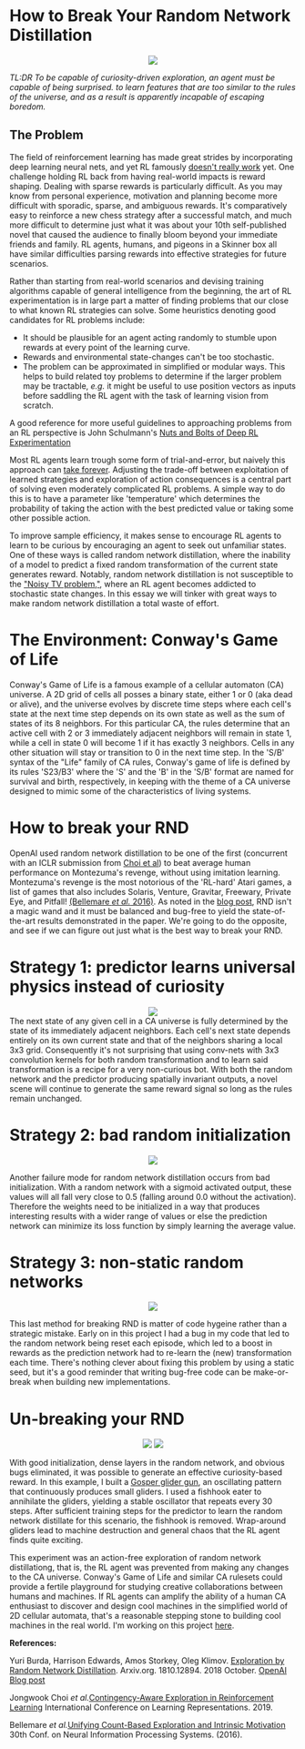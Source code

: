 # How to Break Your Random Network Distillation
<div align="center">
<img src="/blog/assets/small_weights_0_5_out_pred.png">
</div>

<em>TL:DR To be capable of curiosity-driven exploration, an agent must be capable of being surprised.  to learn features that are too similar to the rules of the universe, and as a result is apparently incapable of escaping boredom.</em>

## The Problem

The field of reinforcement learning has made great strides by incorporating deep learning neural nets, and yet RL famously <a href="https://www.alexirpan.com/2018/02/14/rl-hard.html">doesn't really work</a> yet. One challenge holding RL back from having real-world impacts is reward shaping. Dealing with sparse rewards is particularly difficult. As you may know from personal experience, motivation and planning become more difficult with sporadic, sparse, and ambiguous rewards. It's comparatively easy to reinforce a new chess strategy after a successful match, and much more difficult to determine just what it was about your 10th self-published novel that caused the audience to finally bloom beyond your immediate friends and family. RL agents, humans, and pigeons in a Skinner box all have similar difficulties parsing rewards into effective strategies for future scenarios.

Rather than starting from real-world scenarios and devising training algorithms capable of general intelligence from the beginning, the art of RL experimentation is in large part a matter of finding problems that our close to what known RL strategies can solve. Some heuristics denoting good candidates for RL problems include: 

* It should be plausible for an agent acting randomly to stumble upon rewards at every point of the learning curve.
* Rewards and environmental state-changes can't be too stochastic. 
* The problem can be approximated in simplified or modular ways. This helps to build related toy problems to determine if the larger problem may be tractable, <em>e.g.</em> it might be useful to use position vectors as inputs before saddling the RL agent with the task of learning vision from scratch. 

A good reference for more useful guidelines to approaching problems from an RL perspective is John Schulmann's <a href="https://www.youtube.com/watch?v=8EcdaCk9KaQ">Nuts and Bolts of Deep RL Experimentation</a>

Most RL agents learn trough some form of trial-and-error, but naively this approach can <a href="https://en.wikipedia.org/wiki/Levinthal%27s_paradox">take forever</a>. Adjusting the trade-off between exploitation of learned strategies and exploration of action consequences is a central part of solving even moderately complicated RL problems. A simple way to do this is to have a parameter like 'temperature' which determines the probability of taking the action with the best predicted value or taking some other possible action. 

To improve sample efficiency, it makes sense to encourage RL agents to learn to be curious by encouraging an agent to seek out unfamiliar states. One of these ways is called random network distillation, where the inability of a model to predict a fixed random transformation of the current state generates reward. Notably, random network distillation is not susceptible to the <a href=""> "Noisy TV problem,"</a>, where an RL agent becomes addicted to stochastic state changes. In this essay we will tinker with great ways to make random network distillation a total waste of effort. 

# The Environment: Conway's Game of Life

Conway's Game of Life is a famous example of a cellular automaton (CA) universe. A 2D grid of cells all posses a binary state, either 1 or 0 (aka dead or alive), and the universe evolves by discrete time steps where each cell's state at the next time step depends on its own state as well as the sum of states of its 8 neighbors. For this particular CA, the rules determine that an active cell with 2 or 3 immediately adjacent neighbors will remain in state 1, while a cell in state 0 will become 1 if it has exactly 3 neighbors. Cells in any other situation will stay or transition to 0 in the next time step. In the 'S/B' syntax of the "Life" family of CA rules, Conway's game of life is defined by its rules 'S23/B3' where the 'S' and the 'B' in the 'S/B' format are named for survival and birth, respectively, in keeping with the theme of a CA universe designed to mimic some of the characteristics of living systems. 

# How to break your RND 
OpenAI used random network distillation to be one of the first (concurrent with an ICLR submission from [Choi et al](https://openreview.net/forum?id=HyxGB2AcY7)) to beat average human performance on Montezuma's revenge, without using imitation learning. Montezuma's revenge is the most notorious of the 'RL-hard' Atari games, a list of games that also includes Solaris, Venture, Gravitar, Freewary, Private Eye, and Pitfall! [(Bellemare <em>et al.</em> 2016)](https://arxiv.org/abs/1606.01868). As noted in the [blog post](https://openai.com/blog/reinforcement-learning-with-prediction-based-rewards/), RND isn't a magic wand and it must be balanced and bug-free to yield the state-of-the-art results demonstrated in the paper. We're going to do the opposite, and see if we can figure out just what is the best way to break your RND.  

# Strategy 1: predictor learns universal physics instead of curiosity

<div align="center">
<img src="/blog/assets/convnet_predictor_not_surprised.png">
</div>
The next state of any given cell in a CA universe is fully determined by the state of its immediately adjacent neighbors. Each cell's next state depends entirely on its own current state and that of the neighbors sharing a local 3x3 grid. Consequently it's not surprising that using conv-nets with 3x3 convolution kernels for both random transformation and to learn said transformation is a recipe for a very non-curious bot. With both the random network and the predictor producing spatially invariant outputs, a novel scene will continue to generate the same reward signal so long as the rules remain unchanged. 

# Strategy 2: bad random initialization

<div align="center">
<img src="/blog/assets/small_weights_0_5_output.png">
</div>


Another failure mode for random network distillation occurs from bad initialization. With a random network with a sigmoid activated output, these values will all fall very close to 0.5 (falling around 0.0 without the activation). Therefore the weights need to be initialized in a way that produces interesting results with a wider range of values or else the prediction network can minimize its loss function by simply learning the average value.

# Strategy 3: non-static random networks

<div align="center">
<img src="/blog/assets/resetting_rn_no_surprise.png">
</div>

This last method for breaking RND is matter of code hygeine rather than a strategic mistake. Early on in this project I had a bug in my code that led to the random network being reset each episode, which led to a boost in rewards as the prediction network had to re-learn the (new) transformation each time. There's nothing clever about fixing this problem by using a static seed, but it's a good reminder that writing bug-free code can be make-or-break when building new implementations. 

# Un-breaking your RND

<div align="center">
<img src="/blog/assets/gosper_glider_surprise.gif">
<img src="/blog/assets/screen_tb_gosper_surprise_reward.png">
</div>

With good initialization, dense layers in the random network, and obvious bugs eliminated, it was possible to generate an effective curiosity-based reward. In this example, I built a <a href="https://en.wikipedia.org/wiki/Gun_(cellular_automaton)">Gosper glider gun</a>, an oscillating pattern that continuously produces small gliders. I used a fishhook eater to annihilate the gliders, yielding a stable oscillator that repeats every 30 steps. After sufficient training steps for the predictor to learn the random network distillate for this scenario, the fishhook is removed. Wrap-around gliders lead to machine destruction and general chaos that the RL agent finds quite exciting.

This experiment was an action-free exploration of random network distillationg, that is, the RL agent was prevented from making any changes to the CA universe. Conway's Game of Life and similar CA rulesets could provide a fertile playground for studying creative collaborations between humans and machines. If RL agents can amplify the ability of a human CA enthusiast to discover and design cool machines in the simplified world of 2D cellular automata, that's a reasonable stepping stone to building cool machines in the real world. I'm working on this project <a href="https://gitlab.com/riveSunder/carle/tree/master">here</a>. 

<strong>References:</strong>

Yuri Burda, Harrison Edwards, Amos Storkey, Oleg Klimov. [Exploration by Random Network Distillation](https://arxiv.org/abs/1810.12894). Arxiv.org. 1810.12894. 2018 October. <a href="https://openai.com/blog/reinforcement-learning-with-prediction-based-rewards/">OpenAI Blog post</a>

Jongwook Choi <em>et al.</em>[Contingency-Aware Exploration in Reinforcement Learning](https://openreview.net/forum?id=HyxGB2AcY7) International Conference on Learning Representations. 2019.

Bellemare <em>et al.</em>[Unifying Count-Based Exploration and Intrinsic Motivation](https://arxiv.org/abs/1606.01868) 30th Conf. on Neural Information Processing Systems. (2016).
